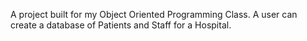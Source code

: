 A project built for my Object Oriented Programming Class. A user can create a database of Patients and Staff for a Hospital.

